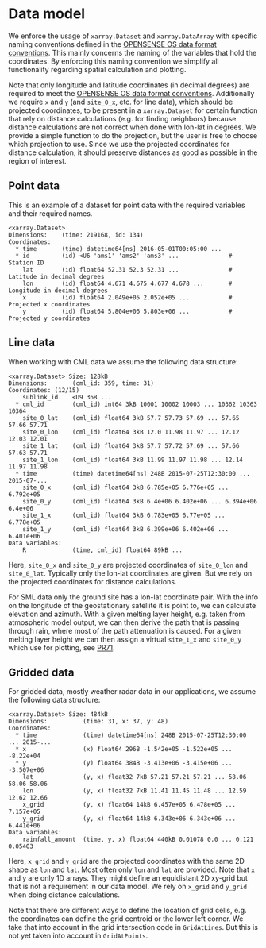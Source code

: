 # Data model

We enforce the usage of `xarray.Dataset` and `xarray.DataArray` with specific
naming conventions defined in the
[OPENSENSE OS data format conventions](https://github.com/OpenSenseAction/OS_data_format_conventions).
This mainly concerns the naming of the variables that hold the coordinates. By
enforcing this naming convention we simplify all functionality regarding spatial
calculation and plotting.

Note that only longitude and latitude coordinates (in decimal degrees) are
required to meet the
[OPENSENSE OS data format conventions](https://github.com/OpenSenseAction/OS_data_format_conventions).
Additionally we require `x` and `y` (and `site_0_x`, etc. for line data), which
should be projected coordinates, to be present in a `xarray.Dataset` for certain
function that rely on distance calculations (e.g. for finding neighbors) because
distance calculations are not correct when done with lon-lat in degrees. We
provide a simple function to do the projection, but the user is free to choose
which projection to use. Since we use the projected coordinates for distance
calculation, it should preserve distances as good as possible in the region of
interest.

## Point data

This is an example of a dataset for point data with the required variables and
their required names.

```
<xarray.Dataset>
Dimensions:    (time: 219168, id: 134)
Coordinates:
  * time       (time) datetime64[ns] 2016-05-01T00:05:00 ...
  * id         (id) <U6 'ams1' 'ams2' 'ams3' ...              # Station ID
    lat        (id) float64 52.31 52.3 52.31 ...              # Latitude in decimal degrees
    lon        (id) float64 4.671 4.675 4.677 4.678 ...       # Longitude in decimal degrees
    x          (id) float64 2.049e+05 2.052e+05 ...           # Projected x coordinates
    y          (id) float64 5.804e+06 5.803e+06 ...           # Projected y coordinates
```

## Line data

When working with CML data we assume the following data structure:

```
<xarray.Dataset> Size: 128kB
Dimensions:       (cml_id: 359, time: 31)
Coordinates: (12/15)
    sublink_id    <U9 36B ...
  * cml_id        (cml_id) int64 3kB 10001 10002 10003 ... 10362 10363 10364
    site_0_lat    (cml_id) float64 3kB 57.7 57.73 57.69 ... 57.65 57.66 57.71
    site_0_lon    (cml_id) float64 3kB 12.0 11.98 11.97 ... 12.12 12.03 12.01
    site_1_lat    (cml_id) float64 3kB 57.7 57.72 57.69 ... 57.66 57.63 57.71
    site_1_lon    (cml_id) float64 3kB 11.99 11.97 11.98 ... 12.14 11.97 11.98
  * time          (time) datetime64[ns] 248B 2015-07-25T12:30:00 ... 2015-07-...
    site_0_x      (cml_id) float64 3kB 6.785e+05 6.776e+05 ... 6.792e+05
    site_0_y      (cml_id) float64 3kB 6.4e+06 6.402e+06 ... 6.394e+06 6.4e+06
    site_1_x      (cml_id) float64 3kB 6.783e+05 6.77e+05 ... 6.778e+05
    site_1_y      (cml_id) float64 3kB 6.399e+06 6.402e+06 ... 6.401e+06
Data variables:
    R             (time, cml_id) float64 89kB ...
```

Here, `site_0_x` and `site_0_y` are projected coordinates of `site_0_lon` and
`site_0_lat`. Typically only the lon-lat coordinates are given. But we rely on
the projected coordinates for distance calculations.

For SML data only the ground site has a lon-lat coordinate pair. With the info
on the longitude of the geostationary satellite it is point to, we can calculate
elevation and azimuth. With a given melting layer height, e.g. taken from
atmospheric model output, we can then derive the path that is passing through
rain, where most of the path attenuation is caused. For a given melting layer
height we can then assign a virtual `site_1_x` and `site_0_y` which use for
plotting, see [PR71](https://github.com/OpenSenseAction/poligrain/pull/71).

## Gridded data

For gridded data, mostly weather radar data in our applications, we assume the
following data structure:

```
<xarray.Dataset> Size: 484kB
Dimensions:          (time: 31, x: 37, y: 48)
Coordinates:
  * time             (time) datetime64[ns] 248B 2015-07-25T12:30:00 ... 2015-...
  * x                (x) float64 296B -1.542e+05 -1.522e+05 ... -8.22e+04
  * y                (y) float64 384B -3.413e+06 -3.415e+06 ... -3.507e+06
    lat              (y, x) float32 7kB 57.21 57.21 57.21 ... 58.06 58.06 58.06
    lon              (y, x) float32 7kB 11.41 11.45 11.48 ... 12.59 12.62 12.66
    x_grid           (y, x) float64 14kB 6.457e+05 6.478e+05 ... 7.157e+05
    y_grid           (y, x) float64 14kB 6.343e+06 6.343e+06 ... 6.441e+06
Data variables:
    rainfall_amount  (time, y, x) float64 440kB 0.01078 0.0 ... 0.121 0.05403
```

Here, `x_grid` and `y_grid` are the projected coordinates with the same 2D shape
as `lon` and `lat`. Most often only `lon` and `lat` are provided. Note that `x`
and `y` are only 1D arrays. They might define an equidistant 2D xy-grid but that
is not a requirement in our data model. We rely on `x_grid` and `y_grid` when
doing distance calculations.

Note that there are different ways to define the location of grid cells, e.g.
the coordinates can define the grid centroid or the lower left corner. We take
that into account in the grid intersection code in `GridAtLines`. But this is
not yet taken into account in `GridAtPoints`.
